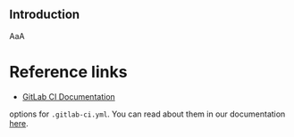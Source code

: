 ## Introduction

AaA

# Reference links

- [GitLab CI Documentation](https://docs.gitlab.com/ee/ci/)

options for `.gitlab-ci.yml`. You can read about them in our documentation [here](https://docs.gitlab.com/ee/ci/yaml/).